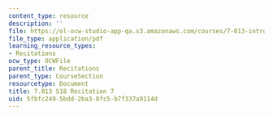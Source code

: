 ```yaml
---
content_type: resource
description: ''
file: https://ol-ocw-studio-app-qa.s3.amazonaws.com/courses/7-013-introductory-biology-spring-2018/5fbfc2495bdd2ba38fc5b7f337a9114d_MIT7_013s18R7Q.pdf
file_type: application/pdf
learning_resource_types:
- Recitations
ocw_type: OCWFile
parent_title: Recitations
parent_type: CourseSection
resourcetype: Document
title: 7.013 S18 Recitation 7
uid: 5fbfc249-5bdd-2ba3-8fc5-b7f337a9114d
---
```

